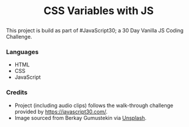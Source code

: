# <p align="center">**CSS Variables with JS**</p>

This project is build as part of #JavaScript30; a 30 Day Vanilla JS Coding Challenge. 

### **Languages**
- HTML
- CSS 
- JavaScript

### **Credits**
- Project (including audio clips) follows the walk-through challenge provided by https://javascript30.com/.
- Image sourced from Berkay Gumustekin via [Unsplash](https://unsplash.com/photos/hRg1KL4-AUE).

